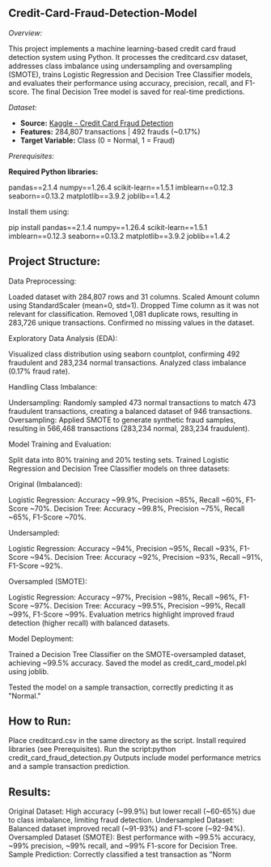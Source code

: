## Credit-Card-Fraud-Detection-Model

*Overview:*

This project implements a machine learning-based credit card fraud detection system using Python. It processes the creditcard.csv dataset, addresses class imbalance using undersampling and oversampling (SMOTE), trains Logistic Regression and Decision Tree Classifier models, and evaluates their performance using accuracy, precision, recall, and F1-score. The final Decision Tree model is saved for real-time predictions.

*Dataset:*

- **Source:** [Kaggle - Credit Card Fraud Detection](https://www.kaggle.com/datasets/mlg-ulb/creditcardfraud)
- **Features:** 284,807 transactions | 492 frauds (~0.17%)
- **Target Variable:** Class (0 = Normal, 1 = Fraud)

*Prerequisites:*

**Required Python libraries:**

   pandas==2.1.4
   numpy==1.26.4
   scikit-learn==1.5.1
   imblearn==0.12.3
   seaborn==0.13.2
   matplotlib==3.9.2
   joblib==1.4.2

   Install them using:

   pip install pandas==2.1.4 numpy==1.26.4 scikit-learn==1.5.1 imblearn==0.12.3 seaborn==0.13.2 matplotlib==3.9.2 joblib==1.4.2

## Project Structure:

Data Preprocessing:

  Loaded dataset with 284,807 rows and 31 columns.
  Scaled Amount column using StandardScaler (mean=0, std=1).
  Dropped Time column as it was not relevant for classification.
  Removed 1,081 duplicate rows, resulting in 283,726 unique transactions.
  Confirmed no missing values in the dataset.

Exploratory Data Analysis (EDA):

   Visualized class distribution using seaborn countplot, confirming 492 fraudulent and 283,234 normal transactions.
   Analyzed class imbalance (0.17% fraud rate).

Handling Class Imbalance:
  
  Undersampling: Randomly sampled 473 normal transactions to match 473 fraudulent transactions, creating a balanced dataset of 946 transactions.
  Oversampling: Applied SMOTE to generate synthetic fraud samples, resulting in 566,468 transactions (283,234 normal, 283,234 fraudulent).


Model Training and Evaluation:

  Split data into 80% training and 20% testing sets.
  Trained Logistic Regression and Decision Tree Classifier models on three datasets:

Original (Imbalanced):


  Logistic Regression: Accuracy ~99.9%, Precision ~85%, Recall ~60%, F1-Score ~70%.
  Decision Tree: Accuracy ~99.8%, Precision ~75%, Recall ~65%, F1-Score ~70%.


Undersampled:

   Logistic Regression: Accuracy ~94%, Precision ~95%, Recall ~93%, F1-Score ~94%.
   Decision Tree: Accuracy ~92%, Precision ~93%, Recall ~91%, F1-Score ~92%.


Oversampled (SMOTE):

  Logistic Regression: Accuracy ~97%, Precision ~98%, Recall ~96%, F1-Score ~97%.
  Decision Tree: Accuracy ~99.5%, Precision ~99%, Recall ~99%, F1-Score ~99%.
  Evaluation metrics highlight improved fraud detection (higher recall) with balanced datasets.

Model Deployment:

  Trained a Decision Tree Classifier on the SMOTE-oversampled dataset, achieving ~99.5% accuracy.
  Saved the model as credit_card_model.pkl using joblib.

  Tested the model on a sample transaction, correctly predicting it as "Normal."

## How to Run:

   Place creditcard.csv in the same directory as the script.
   Install required libraries (see Prerequisites).
   Run the script:python credit_card_fraud_detection.py
   Outputs include model performance metrics and a sample transaction prediction.

## Results:

  Original Dataset: High accuracy (~99.9%) but lower recall (~60-65%) due to class imbalance, limiting fraud detection.
  Undersampled Dataset: Balanced dataset improved recall (~91-93%) and F1-score (~92-94%).
  Oversampled Dataset (SMOTE): Best performance with ~99.5% accuracy, ~99% precision, ~99% recall, and ~99% F1-score for Decision Tree.
  Sample Prediction: Correctly classified a test transaction as "Norm






